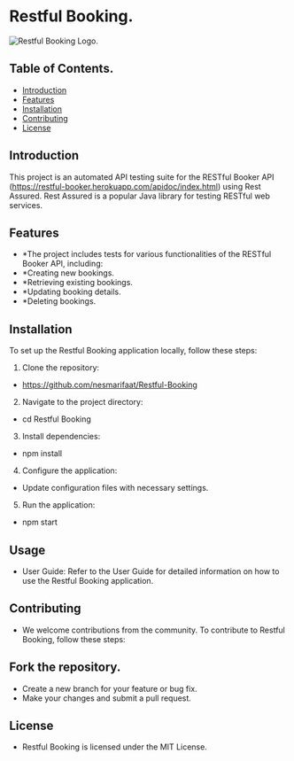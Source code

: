 # Restful Booking.

![Restful Booking Logo](https://www.akana.com/sites/default/files/image/2019-06/image-blog-getting-most-api-management-600x400.jpg).
## Table of Contents.

- [Introduction](#introduction)
- [Features](#features)
- [Installation](#instalation)
- [Contributing](#ontributing)
- [License](#license)

## Introduction
This project is an automated API testing suite for the RESTful Booker API (https://restful-booker.herokuapp.com/apidoc/index.html) using Rest Assured. Rest Assured is a popular Java library for testing RESTful web services.
## Features

- *The project includes tests for various functionalities of the RESTful Booker API, including:
- *Creating new bookings.
- *Retrieving existing bookings.
- *Updating booking details.
- *Deleting bookings.


## Installation

To set up the Restful Booking application locally, follow these steps:

1. Clone the repository:
*   https://github.com/nesmarifaat/Restful-Booking
2. Navigate to the project directory:
*   cd Restful Booking
3. Install dependencies:
*   npm install
4. Configure the application:

* Update configuration files with necessary settings.
5. Run the application:
*   npm start

## Usage
* User Guide: Refer to the User Guide for detailed information on how to use the Restful Booking application.

## Contributing
* We welcome contributions from the community. To contribute to Restful Booking, follow these steps:

## Fork the repository.
* Create a new branch for your feature or bug fix.
* Make your changes and submit a pull request.

## License
* Restful Booking is licensed under the MIT License.
